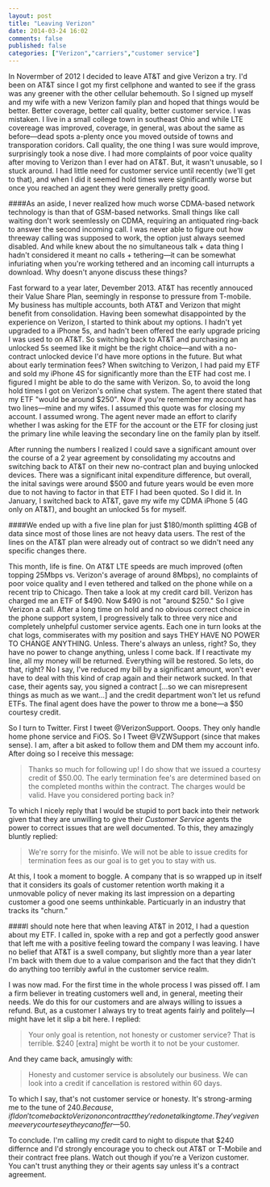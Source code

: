```yaml
---
layout: post
title: "Leaving Verizon"
date: 2014-03-24 16:02
comments: false
published: false
categories: ["Verizon","carriers","customer service"]
---
```

In Novermber of 2012 I decided to leave AT&T and give Verizon a try. I'd been on AT&T since I got my first cellphone and wanted to see if the grass was any greener with the other cellular behemouth. So I signed up myself and my wife with a new Verizon family plan and hoped that things would be better. Better coverage, better call quality, better customer service. I was mistaken. I live in a small college town in southeast Ohio and while LTE covereage was improved, coverage, in general, was about the same as before—dead spots a-plenty once you moved outside of towns and transporation coridors. Call quality, the one thing I was sure would improve, surprisingly took a nose dive. I had more complaints of poor voice quality after moving to Verizon than I ever had on AT&T. But, it wasn't unusable, so I stuck around. I had little need for customer service until recently (we'll get to that), and when I did it seemed hold times were significantly worse but once you reached an agent they were generally pretty good.  

####As an aside, I never realized how much worse CDMA-based network technology is than that of GSM-based networks. Small things like call waiting don't work seemlessly on CDMA, requiring an antiquated ring-back to answer the second incoming call. I was never able to figure out how threeway calling was supposed to work, the option just always seemed disabled. And while knew about the no simultaneous talk + data thing I hadn't considered it meant no calls + tethering—it can be somewhat infuriating when you're working tethered and an incoming call inturrupts a download. Why doesn't anyone discuss these things?
 
Fast forward to a year later, Devember 2013. AT&T has recently annouced their Value Share Plan, seemingly in response to pressure from T-mobile. My business has multiple accounts, both AT&T and Verizon that might benefit from consolidation. Having been somewhat disappointed by the experience on Verizon, I started to think about my options. I hadn't yet upgraded to a iPhone 5s, and hadn't been offered the early upgrade pricing I was used to on AT&T. So switching back to AT&T and purchasing an unlocked 5s seemed like it might be the right choice—and with a no-contract unlocked device I'd have more options in the future. But what about early termination fees? When switching to Verizon, I had paid my ETF and sold my iPhone 4S for significantly more than the ETF had cost me. I figured I might be able to do the same with Verizon. So, to avoid the long hold times I got on Verizon's online chat system. The agent there stated that my ETF "would be around $250". Now if you're remember my account has two lines—mine and my wifes.  I assumed this quote was for closing my account. I assumed wrong. The agent never made an effort to clarify whether I was asking for the ETF for the account or the ETF for closing just the primary line while leaving the secondary line on the family plan by itself.

After running the numbers I realized I could save a significant amount over the course of a 2 year agreement by consolidating my accoutns and switching back to AT&T on their new no-contract plan and buying unlocked devices. There was a significant inital expenditure difference, but overall, the inital savings were around $500 and future years would be even more due to not having to factor in that ETF I had been quoted. So I did it. In January, I switched back to AT&T,  gave my wife my CDMA iPhone 5 (4G only on AT&T), and bought an unlocked 5s for myself. 

####We ended up with a five line plan for just $180/month splitting 4GB of data since most of those lines are not heavy data users. The rest of the lines on the AT&T plan were already out of contract so we didn't need any specific changes there.

This month, life is fine. On AT&T LTE speeds are much improved (often topping 25Mbps vs. Verizon's average of around 8Mbps), no complaints of poor voice quality and I even tethered and talked on the phone while on a recent trip to Chicago. Then take a look at my credit card bill. Verizon has charged me an ETF of $490. Now $490 is not "around $250." So I give Verizon a call. After a long time on hold and no obvious correct choice in the phone support system, I progressively talk to three very nice and completely unhelpful customer service agents. Each one in turn looks at the chat logs, commiserates with my position and says THEY HAVE NO POWER TO CHANGE ANYTHING. Unless. There's always an unless, right? So, they have no power to change anything, unless I come back. If I reactivate my line, all my money will be returned. Everything will be restored. So lets, do that, right? No I say, I've reduced my bill by a significant amount, won't ever have to deal with this kind of crap again and their network sucked. In that case, their agents say, you signed a contract […so we can misrepresent things as much as we want…] and the credit department won't let us refund ETFs. The final agent does have the power to throw me a bone—a $50 courtesy credit.

So I turn to Twitter. First I tweet @VerizonSupport. Ooops. They only handle home phone service and FiOS. So I Tweet @VZWSupport (since that makes sense). I am, after a bit asked to follow them and DM them my account info. After doing so I receive this message:

> Thanks so much for following up! I do show that we issued a courtesy credit of $50.00. The early termination fee's are determined based on the completed months within the contract. The charges would be valid. Have you considered porting back in?

To which I nicely reply that I would be stupid to port back into their network given that they are unwilling to give their *Customer Service* agents the power to correct issues that are well documented. To this, they amazingly bluntly replied:

> We're sorry for the misinfo. We will not be able to issue credits for termination fees as our goal is to get you to stay with us.

At this, I took a moment to boggle. A company that is so wrapped up in itself that it considers its goals of customer retention worth making it a unmovable policy of never making its last impression on a departing customer a good one seems unthinkable. Particuarly in an industry that tracks its "churn." 

####I should note here that when leaving AT&T in 2012, I had a question about my ETF. I called in, spoke with a rep and got a perfectly good answer that left me with a positive feeling toward the company I was leaving. I have no belief that AT&T is a swell company, but slightly more than a year later I'm back with them due to a value comparison and the fact that they didn't do anything too terribly awful in the customer service realm.

I was now mad. For the first time in the whole process I was pissed off. I am a firm believer in treating customers well and, in general, meeting their needs. We do this for our customers and are always willing to issues a refund. But, as a customer I always try to treat agents fairly and politely—I might have let it slip a bit here. I replied: 

> Your only goal is retention, not honesty or customer service? That is terrible. $240 [extra] might be worth it to not be your customer.

And they came back, amusingly with:

> Honesty and customer service is absolutely our business. We can look into a credit if cancellation is restored within 60 days. 

To which I say, that's not customer service or honesty. It's strong-arming me to the tune of $240. Because, if I don't come back to Verizon on contract they're done talking to me. They've given me every courtesey they can offer—$50.

To conclude. I'm calling my credit card to night to dispute that $240 differnce and I'd strongly encourage you to check out AT&T or T-Mobile and their contract free plans. Watch out though if you're a Verizon customer. You can't trust anything they or their agents say unless it's a contract agreement.